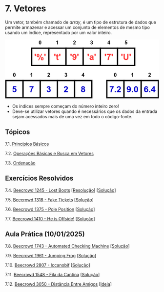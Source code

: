 # 7. Vetores

Um vetor, também chamado de *array*, é um tipo de estrutura de dados que permite armazenar e acessar um conjunto de elementos de mesmo tipo usando um índice, representado por um valor inteiro.

![Representação gráfica de um array](images/arrays.png)

- Os índices sempre começam do número inteiro zero!
- Deve-se utilizar vetores quando é necessários que os dados da entrada sejam acessados mais de uma vez em todo o código-fonte.

## Tópicos

7.1. [Princípios Básicos](definicao.md)

7.2. [Operações Básicas e Busca em Vetores](operacoes.md)

7.3. [Ordenação](ordenacao.md)

<!--6.3. [Ponteiros e Alocação Dinâmica de Memória](ponteiros.md)-->


## Exercícios Resolvidos

7.4. [Beecrowd 1245 - Lost Boots](https://judge.beecrowd.com/pt/problems/view/1245) [[Resolução](upsolving/beecrowd_1245.md)] [[Solução](upsolving/beecrowd_1245.c)]

7.5. [Beecrowd 1318 - Fake Tickets](https://judge.beecrowd.com/pt/problems/view/1318) [[Solução](upsolving/beecrowd_1318.c)]

7.6. [Beecrowd 1375 - Pole Position](https://judge.beecrowd.com/pt/problems/view/1375) [[Solução](upsolving/beecrowd_1375.c)]

7.7. [Beecrowd 1410 - He is Offside!](https://judge.beecrowd.com/pt/problems/view/1410) [[Solução](upsolving/beecrowd_1410.c)]


## Aula Prática (10/01/2025)

7.8. [Beecrowd 1743 - Automated Checking Machine](https://judge.beecrowd.com/pt/problems/view/1743) [[Solução](upsolving/beecrowd_1743.c)]

7.9. [Beecrowd 1961 - Jumping Frog](https://judge.beecrowd.com/pt/problems/view/1961) [[Solução](upsolving/beecrowd_1961.c)]

7.10. [Beecrowd 2807 - Iccanobif](https://judge.beecrowd.com/pt/problems/view/2807) [[Solução](upsolving/beecrowd_2807.c)]

7.11. [Beecrowd 1548 - Fila da Cantina](https://judge.beecrowd.com/pt/problems/view/1548) [[Solução](upsolving/beecrowd_1548.c)]

7.12. [Beecrowd 3050 - Distância Entre Amigos](https://judge.beecrowd.com/pt/problems/view/3050) [[Ideia](upsolving/beecrowd_3050.md)] <!--[[Solução](upsolving/beecrowd_3050.c)]-->

